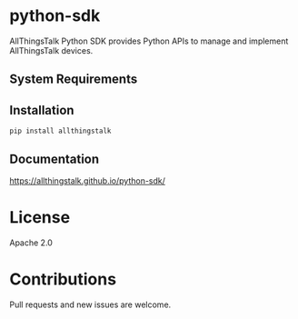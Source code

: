 # python-sdk

AllThingsTalk Python SDK provides Python APIs to manage and implement AllThingsTalk devices.

## System Requirements

## Installation

```
pip install allthingstalk
```

## Documentation

https://allthingstalk.github.io/python-sdk/

# License

Apache 2.0

# Contributions

Pull requests and new issues are welcome.
